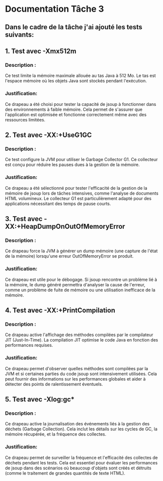 # Documentation Tâche 3 

## Dans le cadre de la tâche j'ai ajouté les tests suivants:

## 1. Test avec -Xmx512m
### Description :
Ce test limite la mémoire maximale allouée au tas Java à 512 Mo. Le tas est l'espace mémoire où les objets Java sont stockés pendant l'exécution.
### Justification:
Ce drapeau a été choisi pour tester la capacité de jsoup à fonctionner dans des environnements à faible mémoire. Cela permet de s'assurer que l'application est optimisée et fonctionne correctement même avec des ressources limitées.

## 2. Test avec -XX:+UseG1GC
### Description :
Ce test configure la JVM pour utiliser le Garbage Collector G1. Ce collecteur est conçu pour réduire les pauses dues à la gestion de la mémoire.
### Justification:
Ce drapeau a été sélectionné pour tester l'efficacité de la gestion de la mémoire de jsoup lors de tâches intensives, comme l'analyse de documents HTML volumineux. Le collecteur G1 est particulièrement adapté pour des applications nécessitant des temps de pause courts.

## 3. Test avec -XX:+HeapDumpOnOutOfMemoryError
### Description :
Ce drapeau force la JVM à générer un dump mémoire (une capture de l'état de la mémoire) lorsqu'une erreur OutOfMemoryError se produit.
### Justification:
Ce drapeau est utile pour le débogage. Si jsoup rencontre un problème lié à la mémoire, le dump généré permettra d'analyser la cause de l'erreur, comme un problème de fuite de mémoire ou une utilisation inefficace de la mémoire.

## 4. Test avec -XX:+PrintCompilation
### Description :
Ce drapeau active l'affichage des méthodes compilées par le compilateur JIT (Just-In-Time). La compilation JIT optimise le code Java en fonction des performances requises.
### Justification:
Ce drapeau permet d'observer quelles méthodes sont compilées par la JVM et si certaines parties du code jsoup sont intensivement utilisées. Cela peut fournir des informations sur les performances globales et aider à détecter des points de ralentissement éventuels.

## 5. Test avec -Xlog:gc*
### Description :
Ce drapeau active la journalisation des événements liés à la gestion des déchets (Garbage Collection). Cela inclut les détails sur les cycles de GC, la mémoire récupérée, et la fréquence des collectes.
### Justification:
Ce drapeau permet de surveiller la fréquence et l'efficacité des collectes de déchets pendant les tests. Cela est essentiel pour évaluer les performances de jsoup dans des scénarios où beaucoup d'objets sont créés et détruits (comme le traitement de grandes quantités de texte HTML).
